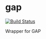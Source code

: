 # gap

[![Build Status](https://travis-ci.org/libAtoms/GAP-doc.svg?branch=master)](https://travis-ci.org/libAtoms/GAP-doc)

Wrapper for GAP
